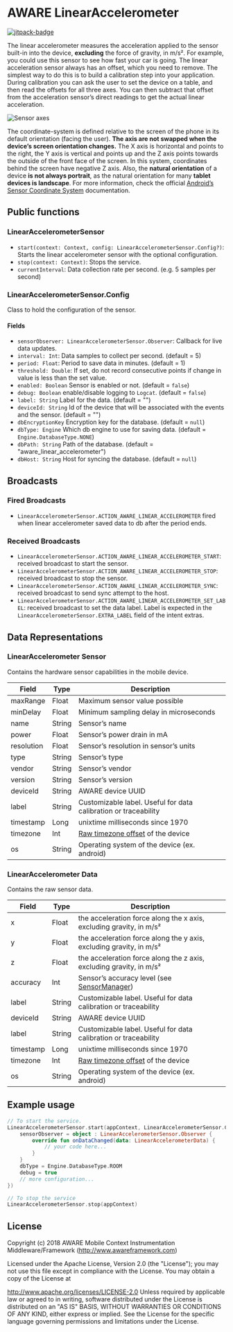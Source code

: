 # AWARE LinearAccelerometer

[![jitpack-badge](https://jitpack.io/v/awareframework/com.aware.android.sensor.linearaccelerometer.svg)](https://jitpack.io/#awareframework/com.aware.android.sensor.linearaccelerometer)

The linear accelerometer measures the acceleration applied to the sensor built-in into the device, **excluding** the force of gravity, in m/s². For example, you could use this sensor to see how fast your car is going. The linear acceleration sensor always has an offset, which you need to remove. The simplest way to do this is to build a calibration step into your application. During calibration you can ask the user to set the device on a table, and then read the offsets for all three axes. You can then subtract that offset from the acceleration sensor’s direct readings to get the actual linear acceleration.

![Sensor axes](http://www.awareframework.com/wp-content/uploads/2015/01/axis_device.png)

The coordinate-system is defined relative to the screen of the phone in its default orientation (facing the user). **The axis are not swapped when the device’s screen orientation changes.** The X axis is horizontal and points to the right, the Y axis is vertical and points up and the Z axis points towards the outside of the front face of the screen. In this system, coordinates behind the screen have negative Z axis. Also, the **natural orientation** of a device **is not always portrait**, as the natural orientation for many **tablet devices is landscape**. For more information, check the official [Android’s Sensor Coordinate System][3] documentation.

## Public functions

### LinearAccelerometerSensor

+ `start(context: Context, config: LinearAccelerometerSensor.Config?)`: Starts the linear accelerometer sensor with the optional configuration.
+ `stop(context: Context)`: Stops the service.
+ `currentInterval`: Data collection rate per second. (e.g. 5 samples per second)

### LinearAccelerometerSensor.Config

Class to hold the configuration of the sensor.

#### Fields

+ `sensorObserver: LinearAccelerometerSensor.Observer`: Callback for live data updates.
+ `interval: Int`: Data samples to collect per second. (default = 5)
+ `period: Float`: Period to save data in minutes. (default = 1)
+ `threshold: Double`: If set, do not record consecutive points if change in value is less than the set value.
+ `enabled: Boolean` Sensor is enabled or not. (default = `false`)
+ `debug: Boolean` enable/disable logging to `Logcat`. (default = `false`)
+ `label: String` Label for the data. (default = "")
+ `deviceId: String` Id of the device that will be associated with the events and the sensor. (default = "")
+ `dbEncryptionKey` Encryption key for the database. (default = `null`)
+ `dbType: Engine` Which db engine to use for saving data. (default = `Engine.DatabaseType.NONE`)
+ `dbPath: String` Path of the database. (default = "aware_linear_accelerometer")
+ `dbHost: String` Host for syncing the database. (default = `null`)

## Broadcasts

### Fired Broadcasts

+ `LinearAccelerometerSensor.ACTION_AWARE_LINEAR_ACCELEROMETER` fired when linear accelerometer saved data to db after the period ends.

### Received Broadcasts

+ `LinearAccelerometerSensor.ACTION_AWARE_LINEAR_ACCELEROMETER_START`: received broadcast to start the sensor.
+ `LinearAccelerometerSensor.ACTION_AWARE_LINEAR_ACCELEROMETER_STOP`: received broadcast to stop the sensor.
+ `LinearAccelerometerSensor.ACTION_AWARE_LINEAR_ACCELEROMETER_SYNC`: received broadcast to send sync attempt to the host.
+ `LinearAccelerometerSensor.ACTION_AWARE_LINEAR_ACCELEROMETER_SET_LABEL`: received broadcast to set the data label. Label is expected in the `LinearAccelerometerSensor.EXTRA_LABEL` field of the intent extras.

## Data Representations

### LinearAccelerometer Sensor

Contains the hardware sensor capabilities in the mobile device.

| Field      | Type   | Description                                                     |
| ---------- | ------ | --------------------------------------------------------------- |
| maxRange   | Float  | Maximum sensor value possible                                   |
| minDelay   | Float  | Minimum sampling delay in microseconds                          |
| name       | String | Sensor’s name                                                  |
| power      | Float  | Sensor’s power drain in mA                                     |
| resolution | Float  | Sensor’s resolution in sensor’s units                         |
| type       | String | Sensor’s type                                                  |
| vendor     | String | Sensor’s vendor                                                |
| version    | String | Sensor’s version                                               |
| deviceId   | String | AWARE device UUID                                               |
| label      | String | Customizable label. Useful for data calibration or traceability |
| timestamp  | Long   | unixtime milliseconds since 1970                                |
| timezone   | Int    | [Raw timezone offset][1] of the device                          |
| os         | String | Operating system of the device (ex. android)                    |

### LinearAccelerometer Data

Contains the raw sensor data.

| Field     | Type   | Description                                                         |
| --------- | ------ | ------------------------------------------------------------------- |
| x         | Float  | the acceleration force along the x axis, excluding gravity, in m/s² |
| y         | Float  | the acceleration force along the y axis, excluding gravity, in m/s² |
| z         | Float  | the acceleration force along the z axis, excluding gravity, in m/s² |
| accuracy  | Int    | Sensor’s accuracy level (see [SensorManager][2])                   |
| label     | String | Customizable label. Useful for data calibration or traceability     |
| deviceId  | String | AWARE device UUID                                                   |
| label     | String | Customizable label. Useful for data calibration or traceability     |
| timestamp | Long   | unixtime milliseconds since 1970                                    |
| timezone  | Int    | [Raw timezone offset][1] of the device                              |
| os        | String | Operating system of the device (ex. android)                        |

## Example usage

```kotlin
// To start the service.
LinearAccelerometerSensor.start(appContext, LinearAccelerometerSensor.Config().apply {
    sensorObserver = object : LinearAccelerometerSensor.Observer {
        override fun onDataChanged(data: LinearAccelerometerData) {
            // your code here...
        }
    }
    dbType = Engine.DatabaseType.ROOM
    debug = true
    // more configuration...
})

// To stop the service
LinearAccelerometerSensor.stop(appContext)
```

## License

Copyright (c) 2018 AWARE Mobile Context Instrumentation Middleware/Framework (http://www.awareframework.com)

Licensed under the Apache License, Version 2.0 (the "License"); you may not use this file except in compliance with the License. You may obtain a copy of the License at

http://www.apache.org/licenses/LICENSE-2.0
Unless required by applicable law or agreed to in writing, software distributed under the License is distributed on an "AS IS" BASIS, WITHOUT WARRANTIES OR CONDITIONS OF ANY KIND, either express or implied. See the License for the specific language governing permissions and limitations under the License.

[1]: https://developer.android.com/reference/java/util/TimeZone#getRawOffset()
[2]: http://developer.android.com/reference/android/hardware/SensorManager.html
[3]: http://developer.android.com/guide/topics/sensors/sensors_overview.html#sensors-coords